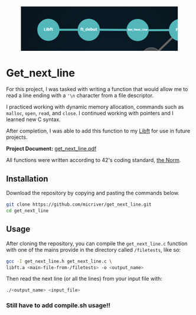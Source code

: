 <p align="center">
  <div align="center">
   <img src="assets/gnl_graph.png" width="425px"</img><br>
  </div>
</p>

# Get_next_line

For this project, I was tasked with writing a function that would allow me to read a line ending with a ```'\n``` character from a file descriptor. 

I practiced working with dynamic memory allocation, commands such as ```malloc```, ```open```, ```read```, and ```close```. I continued working with pointers and I learned new C syntax.

After completion, I was able to add this function to my [Libft](https://github.com/micriver/Libft.git) for use in future projects.

**Project Document:**
[get_next_line.pdf](https://github.com/micriver/get_next_line/blob/master/docs/get_next_line.en.pdf)

All functions were written according to 42's coding standard,
[the Norm](https://github.com/micriver/docs/norme.en%20.pdf).


## Installation

Download the repository by copying and pasting the commands below.

```bash
git clone https://github.com/micriver/get_next_line.git
cd get_next_line
```

## Usage

After cloning the repository, you can compile the ```get_next_line.c``` function with one of the mains provide in the directory called ```/filetests```, like so:

```bash
gcc -I get_next_line.h get_next_line.c \ 
libft.a <main-file-from-/filetests> -o <output_name>
```
Then read the next line (or all the lines) from your input file with:

```bash
./<output_name> <input_file>
```

### Still have to add compile.sh usage!!
